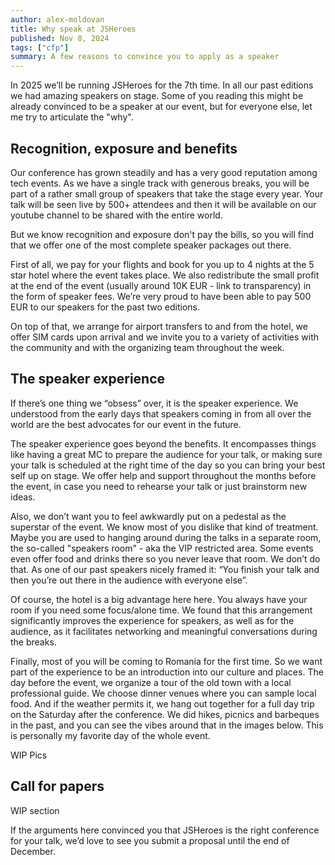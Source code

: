```yaml
---
author: alex-moldovan
title: Why speak at JSHeroes
published: Nov 8, 2024
tags: ["cfp"]
summary: A few reasons to convince you to apply as a speaker
---
```


In 2025 we’ll be running JSHeroes for the 7th time. In all our past editions we had amazing speakers on stage. Some of you reading this might be already convinced to be a speaker at our event, but for everyone else, let me try to articulate the "why".

## Recognition, exposure and benefits

Our conference has grown steadily and has a very good reputation among tech events. As we have a single track with generous breaks, you will be part of a rather small group of speakers that take the stage every year. Your talk will be seen live by 500+ attendees and then it will be available on our youtube channel to be shared with the entire world.

But we know recognition and exposure don't pay the bills, so you will find that we offer one of the most complete speaker packages out there.

First of all, we pay for your flights and book for you up to 4 nights at the 5 star hotel where the event takes place. We also redistribute the small profit at the end of the event (usually around 10K EUR - link to transparency) in the form of speaker fees. We’re very proud to have been able to pay 500 EUR to our speakers for the past two editions.

On top of that, we arrange for airport transfers to and from the hotel, we offer SIM cards upon arrival and we invite you to a variety of activities with the community and with the organizing team throughout the week.

## The speaker experience

If there’s one thing we “obsess” over, it is the speaker experience. We understood from the early days that speakers coming in from all over the world are the best advocates for our event in the future.

The speaker experience goes beyond the benefits. It encompasses things like having a great MC to prepare the audience for your talk, or making sure your talk is scheduled at the right time of the day so you can bring your best self up on stage. We offer help and support throughout the months before the event, in case you need to rehearse your talk or just brainstorm new ideas.

Also, we don’t want you to feel awkwardly put on a pedestal as the superstar of the event. We know most of you dislike that kind of treatment. Maybe you are used to hanging around during the talks in a separate room, the so-called "speakers room" - aka the VIP restricted area. Some events even offer food and drinks there so you never leave that room. We don’t do that. As one of our past speakers nicely framed it: “You finish your talk and then you’re out there in the audience with everyone else”.

Of course, the hotel is a big advantage here here. You always have your room if you need some focus/alone time. We found that this arrangement significantly improves the experience for speakers, as well as for the audience, as it facilitates networking and meaningful conversations during the breaks.

Finally, most of you will be coming to Romania for the first time. So we want part of the experience to be an introduction into our culture and places. The day before the event, we organize a tour of the old town with a local professional guide. We choose dinner venues where you can sample local food. And if the weather permits it, we hang out together for a full day trip on the Saturday after the conference. We did hikes, picnics and barbeques in the past, and you can see the vibes around that in the images below. This is personally my favorite day of the whole event.

WIP Pics

## Call for papers

WIP section

If the arguments here convinced you that JSHeroes is the right conference for your talk, we’d love to see you submit a proposal until the end of December.
